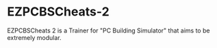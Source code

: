 # EZPCBSCheats-2
EZPCBSCheats 2 is a Trainer for "PC Building Simulator" that aims to be extremely modular.
